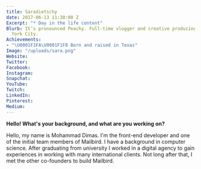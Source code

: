 ```yaml
---
title: Saradietschy
date: 2017-06-13 11:30:00 Z
Excerpt: "* Day in the life content"
Blurb: It’s pronounced Peachy. Full-time vlogger and creative producing work in New
  York City.
Achievements:
- "\U0001F1FA\U0001F1F8 Born and raised in Texas"
Image: "/uploads/sara.png"
Website: 
Twitter: 
Facebook: 
Instagram: 
Snapchat: 
YouTube: 
Twitch: 
LinkedIn: 
Pinterest: 
Medium: 
---
```


**Hello! What's your background, and what are you working on?**

Hello, my name is Mohammad Dimas. I'm the front-end developer and one of the initial team members of Mailbird. I have a background in computer science. After graduating from university I worked in a digital agency to gain experiences in working with many international clients. Not long after that, I met the other co-founders to build Mailbird.
